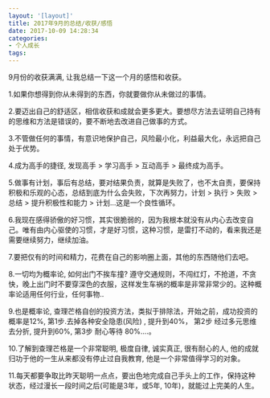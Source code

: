 ```yaml
---
layout: '[layout]'
title: 2017年9月的总结/收获/感悟
date: 2017-10-09 14:28:34
categories:
- 个人成长
tags: 
---
```


9月份的收获满满, 让我总结一下这一个月的感悟和收获。

1.如果你想得到你从未得到的东西，你就要做你从未做过的事情。

2.要迈出自己的舒适区，相信收获和成就会更多更大。要想尽方法去证明自己持有的思维和方法是错误的，要不断地去改进自己做事的方式。

<!-- more -->

3.不管做任何的事情，有意识地保护自己，风险最小化，利益最大化，永远把自己处于优势。

4.成为高手的捷径, 发现高手 > 学习高手 > 互动高手 > 最终成为高手。

5.做事有计划，事后有总结，要对结果负责，就算是失败了，也不太自责，要保持积极和乐观的心态，总结到底为什么会失败，下次再努力，计划 > 执行 > 失败 > 总结 > 提升积极性和能力 > 计划...这是一个良性循环。

6.我现在感得骄傲的好习惯，其实很脆弱的，因为我根本就没有从内心去改变自己。唯有由内心驱使的习惯，才是好习惯，这种习惯，是雷打不动的，看来我还是需要继续努力，继续加油。

7.要把仅有的时间和精力，花费在自己的影响圈上面，其他的东西随他们去吧。

8.一切均为概率论, 如何出门不挨车撞? 遵守交通规则，不闯红灯，不抢道，不贪快，晚上出门时不要穿深色的衣服，这样发生车祸的概率是非常非常少的。这种概率论适用任何行业，任何事物..

9.也是概率论, 查理芒格自创的投资方法，类拟于排除法，开始之前，成功投资的概率是12%, 第1步.去掉各种安全隐患(风险) , 提升到40%， 第2步 经过多元思维去分折, 提升到60%,  第3步 耐心等待 80%....。

10.了解到查理芒格是一个非常聪明, 极度自律, 诚实真正, 很有耐心的人, 他的成就归功于他的一生从来都没有停止过自我教育, 他是一个非常值得学习的对象。

11.每天都要争取比昨天聪明一点点，要出色地完成自己手头上的工作，保持这种状态，经过漫长一段时间之后(可能是3年，或5年, 10年)，就能过上完美的人生。